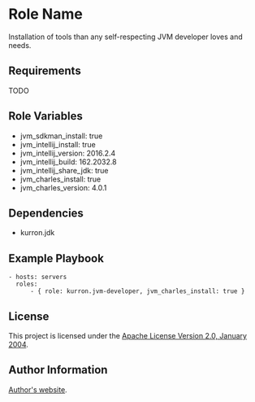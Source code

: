 Role Name
=========

Installation of tools than any self-respecting JVM developer loves and needs.

Requirements
------------

TODO

Role Variables
--------------

* jvm_sdkman_install: true
* jvm_intellij_install: true
* jvm_intellij_version: 2016.2.4
* jvm_intellij_build: 162.2032.8
* jvm_intellij_share_jdk: true
* jvm_charles_install: true
* jvm_charles_version: 4.0.1

Dependencies
------------

* kurron.jdk

Example Playbook
----------------

```
- hosts: servers
  roles:
      - { role: kurron.jvm-developer, jvm_charles_install: true }
```

License
-------

This project is licensed under the [Apache License Version 2.0, January 2004](http://www.apache.org/licenses/).

Author Information
------------------

[Author's website](http://jvmguy.com/).
